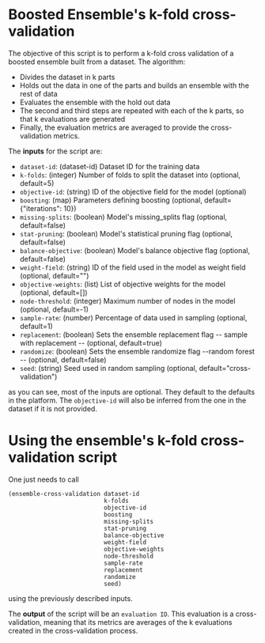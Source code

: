 # Boosted Ensemble's k-fold cross-validation

The objective of this script is to perform a k-fold cross validation of a
boosted ensemble built from a dataset. The algorithm:

- Divides the dataset in k parts
- Holds out the data in one of the parts and builds an ensemble with the rest
  of data
- Evaluates the ensemble with the hold out data
- The second and third steps are repeated with each of the k parts, so that
  k evaluations are generated
- Finally, the evaluation metrics are averaged to provide the cross-validation
  metrics.

The **inputs** for the script are:

* `dataset-id`: (dataset-id) Dataset ID for the training data
* `k-folds`: (integer) Number of folds to split the dataset into (optional, default=5)
* `objective-id`: (string) ID of the objective field for the model (optional)
* `boosting`: (map) Parameters defining boosting (optional, default={"iterations": 10})
* `missing-splits`: (boolean) Model's missing_splits flag (optional, default=false)
* `stat-pruning`: (boolean) Model's statistical pruning flag (optional, default=false)
* `balance-objective`: (boolean) Model's balance objective flag (optional, default=false)
* `weight-field`: (string) ID of the field used in the model as weight field (optional, default="")
* `objective-weights`: (list) List of objective weights for the model (optional, default=[])
* `node-threshold`: (integer) Maximum number of nodes in the model (optional, default=-1)
* `sample-rate`: (number) Percentage of data used in sampling (optional, default=1)
* `replacement`: (boolean) Sets the ensemble replacement flag -- sample with replacement -- (optional, default=true)
* `randomize`: (boolean) Sets the ensemble randomize flag --random forest -- (optional, default=false)
* `seed`: (string) Seed used in random sampling (optional, default="cross-validation")

as you can see, most of the inputs are optional. They default to the defaults
in the platform. The `objective-id` will also be inferred from the one in
the dataset if it is not provided.

# Using the ensemble's k-fold cross-validation script

One just needs to call

```
(ensemble-cross-validation dataset-id
                           k-folds
                           objective-id
                           boosting
                           missing-splits
                           stat-pruning
                           balance-objective
                           weight-field
                           objective-weights
                           node-threshold
                           sample-rate
                           replacement
                           randomize
                           seed)
```

using the previously described inputs.

The **output** of the script will be an `evaluation ID`. This evaluation is a
cross-validation, meaning that its metrics are averages of the k evaluations
created in the cross-validation process.
